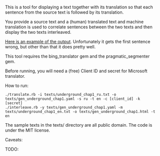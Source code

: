 This is a tool for displaying a text together with its translation so that each sentence from the source text is followed by its translation.

You provide a source text and a (human) translated text and machine translation is used to correlate sentences between the two texts and then display the two texts interleaved.

[Here is an example of the output](https://rawgit.com/wlevine/translation_interleaver/master/texts/underground_chap1.html). Unfortunately it gets the first sentence wrong, but other than that it does pretty well.

This tool requires the bing\_translator gem and the pragmatic\_segmenter gem.

Before running, you will need a (free) Client ID and secret for Microsoft translator.

How to run:
```
./translate.rb -i texts/underground_chap1_ru.txt -o texts/gen_underground_chap1.yaml -s ru -t en -c [client_id] -k [secret]
./interleave.rb -y texts/gen_underground_chap1.yaml -m texts/underground_chap1_en.txt -o texts/gen_underground_chap1.html -t en
```

The sample texts in the texts/ directory are all public domain. The code is under the MIT license.

Caveats:

TODO:



